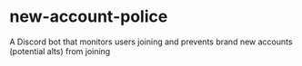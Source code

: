 # new-account-police
A Discord bot that monitors users joining and prevents brand new accounts (potential alts) from joining
